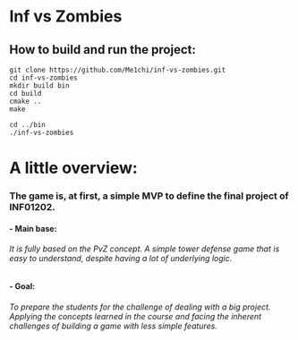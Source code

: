 # Inf vs Zombies

## How to **build** and **run** the project:

```
git clone https://github.com/Me1chi/inf-vs-zombies.git
cd inf-vs-zombies
mkdir build bin
cd build
cmake ..
make

cd ../bin
./inf-vs-zombies
```

# A little overview:

### The game is, at first, a simple MVP to define the final project of INF01202.

#### - Main base:
  ###### It is fully based on the PvZ concept. A simple tower defense game that is easy to understand, despite having a lot of underlying logic.

#### - Goal:
  ###### To prepare the students for the challenge of dealing with a big project. Applying the concepts learned in the course and facing the inherent challenges of building a game with _less simple_ features.
